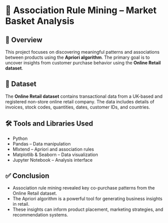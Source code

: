 # 🛒 Association Rule Mining – Market Basket Analysis

## 📌 Overview
This project focuses on discovering meaningful patterns and associations between products using the **Apriori algorithm**. The primary goal is to uncover insights from customer purchase behavior using the **Online Retail dataset**.

## 🧪 Dataset
The **Online Retail dataset** contains transactional data from a UK-based and registered non-store online retail company. The data includes details of invoices, stock codes, quantities, dates, customer IDs, and countries.

## 🛠 Tools and Libraries Used
- Python  
- Pandas – Data manipulation  
- Mlxtend – Apriori and association rules  
- Matplotlib & Seaborn – Data visualization  
- Jupyter Notebook – Analysis interface  

## ✅ Conclusion
- Association rule mining revealed key co-purchase patterns from the Online Retail dataset.
- The Apriori algorithm is a powerful tool for generating business insights in retail.
- These insights can inform product placement, marketing strategies, and recommendation systems.

